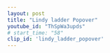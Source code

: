 ```yaml
---
layout: post
title: "Lindy ladder Popover"
youtube_id: "ThSpWa3upds"
# start_time: "58"
clip_id: 'lindy_ladder_popover'
---
```

